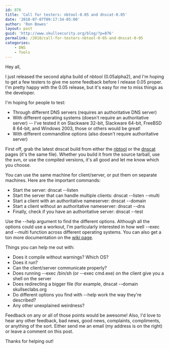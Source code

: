```yaml
---
id: 876
title: 'Call for testers: nbtool-0.05 and dnscat-0.05'
date: '2010-07-07T09:17:34-05:00'
author: 'Ron Bowes'
layout: post
guid: 'http://www.skullsecurity.org/blog/?p=876'
permalink: /2010/call-for-testers-nbtool-0-05-and-dnscat-0-05
categories:
    - DNS
    - Tools
---
```


Hey all,

I just released the second alpha build of nbtool (0.05alpha2), and I'm hoping to get a few testers to give me some feedback before I release 0.05 proper. I'm pretty happy with the 0.05 release, but it's easy for me to miss things as the developer.

I'm hoping for people to test:

- Through different DNS servers (requires an authoritative DNS server)
- With different operating systems (doesn't require an authoritative server) -- I've tested it on Slackware 32-bit, Slackware 64-bit, FreeBSD 8 64-bit, and Windows 2003, those or others would be great!
- With different commandline options (also doesn't require authoritative server)

  
First off, grab the latest dnscat build from either the [nbtool](/wiki/index.php/Nbtool#Downloads) or the [dnscat](/wiki/index.php/Dnscat#Downloads) pages (it's the same file). Whether you build it from the source tarball, use the svn, or use the compiled versions, it's all good and let me know which you choose.

You can use the same machine for client/server, or put them on separate machines. Here are the important commands:

- Start the server: dnscat --listen
- Start the server that can handle multiple clients: dnscat --listen --multi
- Start a client with an authoritative nameserver: dnscat --domain <yourdomainname>
- Start a client without an authoritative nameserver: dnscat --dns <dnscatserver>
- Finally, check if you have an authoritative server: dnscat --test <yourdomainname>

Use the --help argument to find the different options. Although all the options could use a workout, I'm particularly interested in how well --exec and --multi function across different operating systems. You can also get a ton more documentation on the [wiki page](/wiki/index.php/Dnscat).

Things you can help me out with:

- Does it compile without warnings? Which OS?
- Does it run?
- Can the client/server communicate properly?
- Does running --exec /bin/sh (or --exec cmd.exe) on the client give you a shell on the server
- Does redirecting a bigger file (for example, dnscat --domain skullseclabs.org
- Do different options you find with --help work the way they're described?
- Any other unexplained weirdness?

Feedback on any or all of those points would be awesome! Also, I'd love to hear any other feedback, bad news, good news, complaints, compliments, or anything of the sort. Either send me an email (my address is on the right) or leave a comment on this post.

Thanks for helping out!